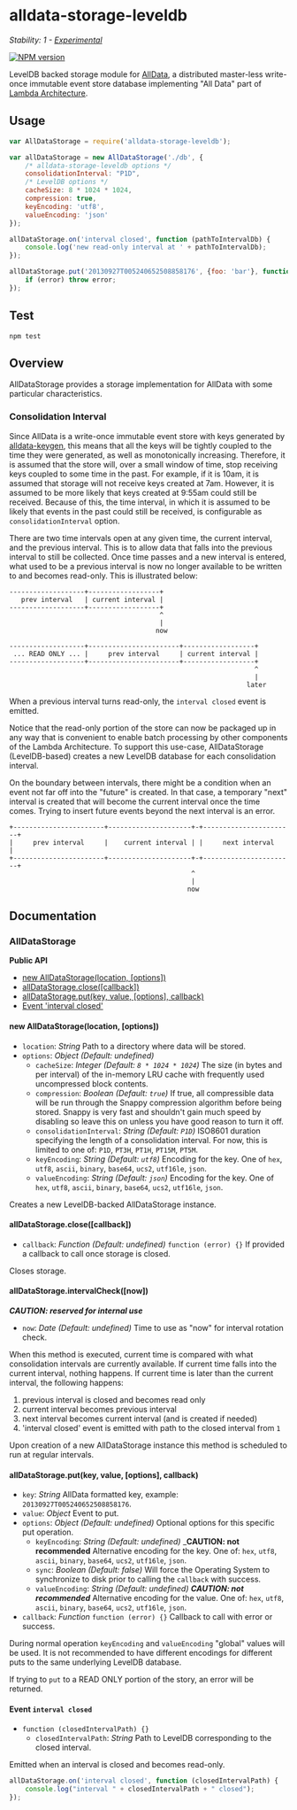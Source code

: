 # alldata-storage-leveldb

_Stability: 1 - [Experimental](https://github.com/tristanls/stability-index#stability-1---experimental)_

[![NPM version](https://badge.fury.io/js/alldata-storage-leveldb.png)](http://npmjs.org/package/alldata-storage-leveldb)

LevelDB backed storage module for [AllData](https://github.com/tristanls/alldata), a distributed master-less write-once immutable event store database implementing "All Data" part of [Lambda Architecture](http://www.slideshare.net/nathanmarz/runaway-complexity-in-big-data-and-a-plan-to-stop-it).

## Usage

```javascript
var AllDataStorage = require('alldata-storage-leveldb');

var allDataStorage = new AllDataStorage('./db', {
    /* alldata-storage-leveldb options */
    consolidationInterval: "P1D",
    /* LevelDB options */
    cacheSize: 8 * 1024 * 1024,
    compression: true,
    keyEncoding: 'utf8',
    valueEncoding: 'json'    
});

allDataStorage.on('interval closed', function (pathToIntervalDb) {
    console.log('new read-only interval at ' + pathToIntervalDb); 
});

allDataStorage.put('20130927T005240652508858176', {foo: 'bar'}, function (error) {
    if (error) throw error;
});
```

## Test

    npm test

## Overview

AllDataStorage provides a storage implementation for AllData with some particular characteristics. 

### Consolidation Interval

Since AllData is a write-once immutable event store with keys generated by [alldata-keygen](https://github.com/tristanls/alldata-keygen), this means that all the keys will be tightly coupled to the time they were generated, as well as monotonically increasing. Therefore, it is assumed that the store will, over a small window of time, stop receiving keys coupled to some time in the past. For example, if it is 10am, it is assumed that storage will not receive keys created at 7am. However, it is assumed to be more likely that keys created at 9:55am could still be received. Because of this, the time interval, in which it is assumed to be likely that events in the past could still be received, is configurable as `consolidationInterval` option.

There are two time intervals open at any given time, the current interval, and the previous interval. This is to allow data that falls into the previous interval to still be collected. Once time passes and a new interval is entered, what used to be a previous interval is now no longer available to be written to and becomes read-only. This is illustrated below:

```
-------------------+------------------+
   prev interval   | current interval |
-------------------+------------------+
                                      ^
                                      |
                                     now

-------------------+-----------------------+------------------+
 ... READ ONLY ... |     prev interval     | current interval |
-------------------+-----------------------+------------------+
                                                              ^
                                                              |
                                                            later
```

When a previous interval turns read-only, the `interval closed` event is emitted.

Notice that the read-only portion of the store can now be packaged up in any way that is convenient to enable batch processing by other components of the Lambda Architecture. To support this use-case, AllDataStorage (LevelDB-based) creates a new LevelDB database for each consolidation interval.

On the boundary between intervals, there might be a condition when an event not far off into the "future" is created. In that case, a temporary "next" interval is created that will become the current interval once the time comes. Trying to insert future events beyond the next interval is an error.

```
+-----------------------+---------------------+-+-----------------------+
|     prev interval     |    current interval | |     next interval     |
+-----------------------+---------------------+-+-----------------------+
                                              ^
                                              |
                                             now
```

## Documentation

### AllDataStorage

**Public API**

  * [new AllDataStorage(location, \[options\])](#new-alldatastoragelocation-options)
  * [allDataStorage.close(\[callback\])](#alldatastorageclosecallback)
  * [allDataStorage.put(key, value, [options], callback)](#alldatastorageputkey-value-options-callback)
  * [Event 'interval closed'](#event-interval-closed)

#### new AllDataStorage(location, [options])

  * `location`: _String_ Path to a directory where data will be stored.
  * `options`: _Object_ _(Default: undefined)_
    * `cacheSize`: _Integer_ _(Default: `8 * 1024 * 1024`)_ The size (in bytes
            and per interval) of the in-memory LRU cache with frequently used
            uncompressed block contents.
    * `compression`: _Boolean_ _(Default: `true`)_ If true, all compressible 
            data will be run through the Snappy compression algorithm before 
            being stored. Snappy is very fast and shouldn't gain much speed by 
            disabling so leave this on unless you have good reason to turn it 
            off.
    * `consolidationInterval`: _String_ _(Default: `P1D`)_ ISO8601 duration specifying the length of a consolidation interval. For now, this is limited to one of: `P1D`, `PT3H`, `PT1H`, `PT15M`, `PT5M`.
    * `keyEncoding`: _String_ _(Default: `utf8`)_ Encoding for the key. One of
            `hex`, `utf8`, `ascii`, `binary`, `base64`, `ucs2`, `utf16le`, `json`.
    * `valueEncoding`: _String_ _(Default: `json`)_ Encoding for the key. One of
            `hex`, `utf8`, `ascii`, `binary`, `base64`, `ucs2`, `utf16le`, `json`. 

Creates a new LevelDB-backed AllDataStorage instance.

#### allDataStorage.close([callback])

  * `callback`: _Function_ _(Default: undefined)_ `function (error) {}` If provided a callback to call once storage is closed.

Closes storage.

#### allDataStorage.intervalCheck([now])

_**CAUTION: reserved for internal use**_

  * `now`: _Date_ _(Default: undefined)_ Time to use as "now" for interval rotation check.

When this method is executed, current time is compared with what consolidation intervals are currently available. If current time falls into the current interval, nothing happens. If current time is later than the current interval, the following happens:

  1. previous interval is closed and becomes read only
  2. current interval becomes previous interval
  3. next interval becomes current interval (and is created if needed)
  4. 'interval closed' event is emitted with path to the closed interval from `1`

Upon creation of a new AllDataStorage instance this method is scheduled to run at regular intervals.

#### allDataStorage.put(key, value, [options], callback)

  * `key`: _String_ AllData formatted key, example: `20130927T005240652508858176`.
  * `value`: _Object_ Event to put.
  * `options`: _Object_ _(Default: undefined)_ Optional options for this specific put operation.
    * `keyEncoding`: _String_ _(Default: undefined)_ _**CAUTION: not recommended** Alternative encoding for the key. One of: `hex`, `utf8`, `ascii`, `binary`, `base64`, `ucs2`, `utf16le`, `json`.
    * `sync`: _Boolean_ _(Default: false)_ Will force the Operating System to synchronize to disk prior to calling the `callback` with success.
    * `valueEncoding`: _String_ _(Default: undefined)_ _**CAUTION: not recommended**_ Alternative encoding for the value. One of: `hex`, `utf8`, `ascii`, `binary`, `base64`, `ucs2`, `utf16le`, `json`.
  * `callback`: _Function_ `function (error) {}` Callback to call with error or success.

During normal operation `keyEncoding` and `valueEncoding` "global" values will be used. It is not recommended to have different encodings for different puts to the same underlying LevelDB database.

If trying to `put` to a READ ONLY portion of the story, an error will be returned.

#### Event `interval closed`

  * `function (closedIntervalPath) {}`
    * `closedIntervalPath`: _String_ Path to LevelDB corresponding to the closed interval.

Emitted when an interval is closed and becomes read-only.

```javascript
allDataStorage.on('interval closed', function (closedIntervalPath) {
    console.log("interval " + closedIntervalPath + " closed"); 
});
```